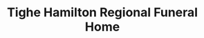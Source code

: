 ---
title: "Tighe Hamilton Regional Funeral Home"
url: /hudson/tighe-hamilton-regional-funeral-home/
shop: Bestattungen
---
